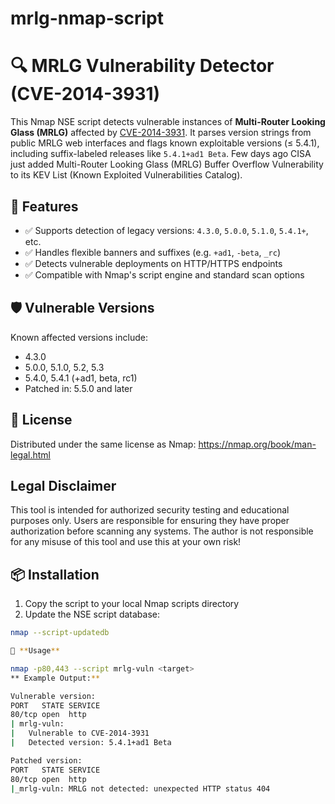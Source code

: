 # mrlg-nmap-script
# 🔍 MRLG Vulnerability Detector (CVE-2014-3931)

This Nmap NSE script detects vulnerable instances of **Multi-Router Looking Glass (MRLG)** affected by [CVE-2014-3931](https://nvd.nist.gov/vuln/detail/CVE-2014-3931). It parses version strings from public MRLG web interfaces and flags known exploitable versions (≤ 5.4.1), including suffix-labeled releases like `5.4.1+ad1 Beta`. Few days ago
CISA just added Multi-Router Looking Glass (MRLG) Buffer Overflow Vulnerability to its KEV List (Known Exploited Vulnerabilities Catalog). 

## 🚀 Features

- ✅ Supports detection of legacy versions: `4.3.0`, `5.0.0`, `5.1.0`, `5.4.1+`, etc.
- ✅ Handles flexible banners and suffixes (e.g. `+ad1`, `-beta`, `_rc`)
- ✅ Detects vulnerable deployments on HTTP/HTTPS endpoints
- ✅ Compatible with Nmap's script engine and standard scan options

## 🛡️ Vulnerable Versions
Known affected versions include:
- 4.3.0
- 5.0.0, 5.1.0, 5.2, 5.3
- 5.4.0, 5.4.1 (+ad1, beta, rc1)
- Patched in: 5.5.0 and later

## 📜 License
Distributed under the same license as Nmap: https://nmap.org/book/man-legal.html

## Legal Disclaimer
This tool is intended for authorized security testing and educational purposes only. Users are responsible for ensuring they have proper authorization before scanning any systems. The author is not responsible for any misuse of this tool and use this at your own risk!


## 📦 Installation

1. Copy the script to your local Nmap scripts directory
2. Update the NSE script database:
```bash
nmap --script-updatedb

🔧 **Usage**

nmap -p80,443 --script mrlg-vuln <target>
** Example Output:**

Vulnerable version:
PORT   STATE SERVICE
80/tcp open  http
| mrlg-vuln:
|   Vulnerable to CVE-2014-3931
|   Detected version: 5.4.1+ad1 Beta

Patched version:
PORT   STATE SERVICE
80/tcp open  http
|_mrlg-vuln: MRLG not detected: unexpected HTTP status 404


